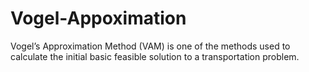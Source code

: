 # Vogel-Appoximation
Vogel’s Approximation Method (VAM) is one of the methods used to calculate the initial basic feasible solution to a transportation problem.

